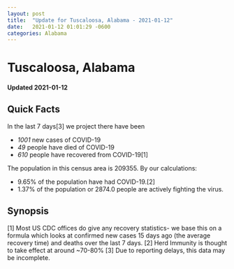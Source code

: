 ```yaml
---
layout: post
title:  "Update for Tuscaloosa, Alabama - 2021-01-12"
date:   2021-01-12 01:01:29 -0600
categories: Alabama
---
```


# Tuscaloosa, Alabama
#### Updated 2021-01-12

## Quick Facts

In the last 7 days[3] we project there have been
- *1001* new cases of COVID-19
- *49* people have died of COVID-19
- *610* people have recovered from COVID-19[1]

The population in this census area is 209355. By our calculations:
- 9.65% of the population have had COVID-19.[2]
- 1.37% of the population or 2874.0 people are actively fighting the virus.

## Synopsis




[1] Most US CDC offices do give any recovery statistics- we base this on a formula which looks at confirmed new cases
15 days ago (the average recovery time) and deaths over the last 7 days.
[2] Herd Immunity is thought to take effect at around ~70-80%
[3] Due to reporting delays, this data may be incomplete. 
    